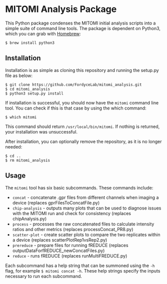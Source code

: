 # MITOMI Analysis Package

This Python package condenses the MITOMI initial analysis scripts into a simple suite of command line tools. The package is dependent on Python3, which you can grab with [Homebrew](http://brew.sh):

```
$ brew install python3
```

## Installation

Installation is as simple as cloning this repository and running the setup.py file as below:

```
$ git clone https://github.com/FordyceLab/mitomi_analysis.git
$ cd mitomi_analysis
$ python3 setup.py install
```

If installation is successful, you should now have the `mitomi` command line tool. You can check if this is that case by using the which command:

```
$ which mitomi
```

This command should return `/usr/local/bin/mitomi`. If nothing is returned, your installation was unsuccessful.

After installation, you can optionally remove the repository, as it is no longer needed:

```
$ cd ..
$ rm mitomi_analysis
```

## Usage

The `mitomi` tool has six basic subcommands. These commands include:

+ `concat` - concatenate .gpr files from different channels when imaging a device (replaces gprFilesToConcatFile.py)
+ `chip-analysis` - outputs many plots that can be used to diagnose issues with the MITOMI run and check for consistency (replaces chipAnalysis.py)
+ `process` - processes the raw concatenated files to calculate intensity ratios and other metrics (replaces processConcat_PR8.py)
+ `scatter-plot` - create scatter plots to compare the two replicates within a device (replaces scatterPlotRep1vsRep2.py)
+ `prereduce` - prepare files for running fREDUCE (replaces outputDataForfREDUCE_newConcatFiles.py)
+ `reduce` - runs fREDUCE (replaces runMultiFREDUCE.py)

Each subcommand has a help string that can be summoned using the `-h` flag, for example `$ mitomi concat -h`. These help strings specify the inputs necessary to run each subcommand.